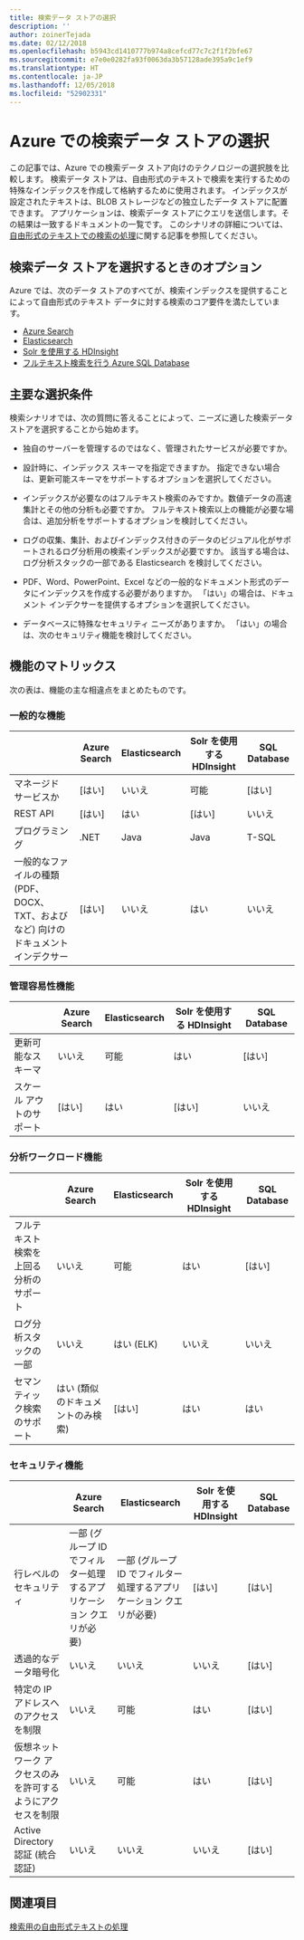 ```yaml
---
title: 検索データ ストアの選択
description: ''
author: zoinerTejada
ms.date: 02/12/2018
ms.openlocfilehash: b5943cd1410777b974a8cefcd77c7c2f1f2bfe67
ms.sourcegitcommit: e7e0e0282fa93f0063da3b57128ade395a9c1ef9
ms.translationtype: HT
ms.contentlocale: ja-JP
ms.lasthandoff: 12/05/2018
ms.locfileid: "52902331"
---
```

# <a name="choosing-a-search-data-store-in-azure"></a>Azure での検索データ ストアの選択

この記事では、Azure での検索データ ストア向けのテクノロジーの選択肢を比較します。 検索データ ストアは、自由形式のテキストで検索を実行するための特殊なインデックスを作成して格納するために使用されます。 インデックスが設定されたテキストは、BLOB ストレージなどの独立したデータ ストアに配置できます。 アプリケーションは、検索データ ストアにクエリを送信します。その結果は一致するドキュメントの一覧です。 このシナリオの詳細については、[自由形式のテキストでの検索の処理](../scenarios/search.md)に関する記事を参照してください。 

## <a name="what-are-your-options-when-choosing-a-search-data-store"></a>検索データ ストアを選択するときのオプション
Azure では、次のデータ ストアのすべてが、検索インデックスを提供することによって自由形式のテキスト データに対する検索のコア要件を満たしています。
- [Azure Search](/azure/search/search-what-is-azure-search)
- [Elasticsearch](https://azuremarketplace.microsoft.com/marketplace/apps/elastic.elasticsearch?tab=Overview)
- [Solr を使用する HDInsight](/azure/hdinsight/hdinsight-hadoop-solr-install-linux)
- [フルテキスト検索を行う Azure SQL Database](/sql/relational-databases/search/full-text-search)


## <a name="key-selection-criteria"></a>主要な選択条件

検索シナリオでは、次の質問に答えることによって、ニーズに適した検索データ ストアを選択することから始めます。

- 独自のサーバーを管理するのではなく、管理されたサービスが必要ですか。

- 設計時に、インデックス スキーマを指定できますか。 指定できない場合は、更新可能スキーマをサポートするオプションを選択してください。

- インデックスが必要なのはフルテキスト検索のみですか。数値データの高速集計とその他の分析も必要ですか。 フルテキスト検索以上の機能が必要な場合は、追加分析をサポートするオプションを検討してください。

- ログの収集、集計、およびインデックス付きのデータのビジュアル化がサポートされるログ分析用の検索インデックスが必要ですか。 該当する場合は、ログ分析スタックの一部である Elasticsearch を検討してください。

- PDF、Word、PowerPoint、Excel などの一般的なドキュメント形式のデータにインデックスを作成する必要がありますか。 「はい」の場合は、ドキュメント インデクサーを提供するオプションを選択してください。

- データベースに特殊なセキュリティ ニーズがありますか。 「はい」の場合は、次のセキュリティ機能を検討してください。

## <a name="capability-matrix"></a>機能のマトリックス

次の表は、機能の主な相違点をまとめたものです。

### <a name="general-capabilities"></a>一般的な機能

| | Azure Search | Elasticsearch | Solr を使用する HDInsight | SQL Database | 
| --- | --- | --- | --- | --- | 
| マネージド サービスか | [はい] | いいえ  | 可能  | [はい] |  
| REST API | [はい] | はい | [はい] | いいえ  |
| プログラミング | .NET | Java | Java | T-SQL | 
| 一般的なファイルの種類 (PDF、DOCX、TXT、およびなど) 向けのドキュメント インデクサー | [はい] | いいえ  | はい | いいえ  |

### <a name="manageability-capabilities"></a>管理容易性機能

| | Azure Search | Elasticsearch | Solr を使用する HDInsight | SQL Database | 
| --- | --- | --- | --- | --- |
| 更新可能なスキーマ | いいえ  | 可能  | はい | [はい] |
| スケール アウトのサポート  | [はい] | はい | [はい] | いいえ  |

### <a name="analytic-workload-capabilities"></a>分析ワークロード機能

| | Azure Search | Elasticsearch | Solr を使用する HDInsight | SQL Database | 
| --- | --- | --- | --- | --- | 
| フルテキスト検索を上回る分析のサポート | いいえ  | 可能  | はい | [はい] |
| ログ分析スタックの一部 | いいえ  | はい (ELK) |  いいえ  | いいえ  |
| セマンティック検索のサポート | はい (類似のドキュメントのみ検索) | [はい] | はい | はい | 

### <a name="security-capabilities"></a>セキュリティ機能

| | Azure Search | Elasticsearch | Solr を使用する HDInsight | SQL Database | 
| --- | --- | --- | --- | --- | 
| 行レベルのセキュリティ | 一部 (グループ ID でフィルター処理するアプリケーション クエリが必要) | 一部 (グループ ID でフィルター処理するアプリケーション クエリが必要) | [はい] | [はい] | 
| 透過的なデータ暗号化 | いいえ  | いいえ  | いいえ  | [はい] |  
| 特定の IP アドレスへのアクセスを制限 | いいえ  | 可能  | はい | [はい] |   
| 仮想ネットワーク アクセスのみを許可するようにアクセスを制限 | いいえ  | 可能  | はい | [はい] |  
| Active Directory 認証 (統合認証) | いいえ  | いいえ  | いいえ  | [はい] | 

## <a name="see-also"></a>関連項目

[検索用の自由形式テキストの処理](../scenarios/search.md)
